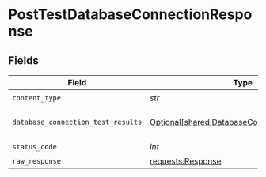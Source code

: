 # PostTestDatabaseConnectionResponse


## Fields

| Field                                                                                                  | Type                                                                                                   | Required                                                                                               | Description                                                                                            |
| ------------------------------------------------------------------------------------------------------ | ------------------------------------------------------------------------------------------------------ | ------------------------------------------------------------------------------------------------------ | ------------------------------------------------------------------------------------------------------ |
| `content_type`                                                                                         | *str*                                                                                                  | :heavy_check_mark:                                                                                     | N/A                                                                                                    |
| `database_connection_test_results`                                                                     | [Optional[shared.DatabaseConnectionTestResults]](../../models/shared/databaseconnectiontestresults.md) | :heavy_minus_sign:                                                                                     | a list of DatabaseConnectionTestResult objects                                                         |
| `status_code`                                                                                          | *int*                                                                                                  | :heavy_check_mark:                                                                                     | N/A                                                                                                    |
| `raw_response`                                                                                         | [requests.Response](https://requests.readthedocs.io/en/latest/api/#requests.Response)                  | :heavy_minus_sign:                                                                                     | N/A                                                                                                    |